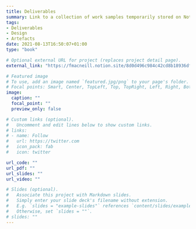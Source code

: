 ```yaml
---
title: Deliverables
summary: Link to a collection of work samples temporarily stored on Notions
tags: 
- Deliverables
- Design
- Artefacts
date: 2021-08-13T16:50:07+01:00
type: "book"

# Optional external URL for project (replaces project detail page).
external_link: "https://fmacneill.notion.site/8d0d496c984c42cd8b18936df0973fd5?v=6c9509c514db4637aac340cbdd62c0de"

# Featured image
# To use, add an image named `featured.jpg/png` to your page's folder.
# Focal points: Smart, Center, TopLeft, Top, TopRight, Left, Right, BottomLeft, Bottom, BottomRight.
image:
  caption: ""
  focal_point: ""
  preview_only: false

# Custom links (optional).
#   Uncomment and edit lines below to show custom links.
# links:
# - name: Follow
#   url: https://twitter.com
#   icon_pack: fab
#   icon: twitter

url_code: ""
url_pdf: ""
url_slides: ""
url_video: ""

# Slides (optional).
#   Associate this project with Markdown slides.
#   Simply enter your slide deck's filename without extension.
#   E.g. `slides = "example-slides"` references `content/slides/example-slides.md`.
#   Otherwise, set `slides = ""`.
# slides: ""
---
```

